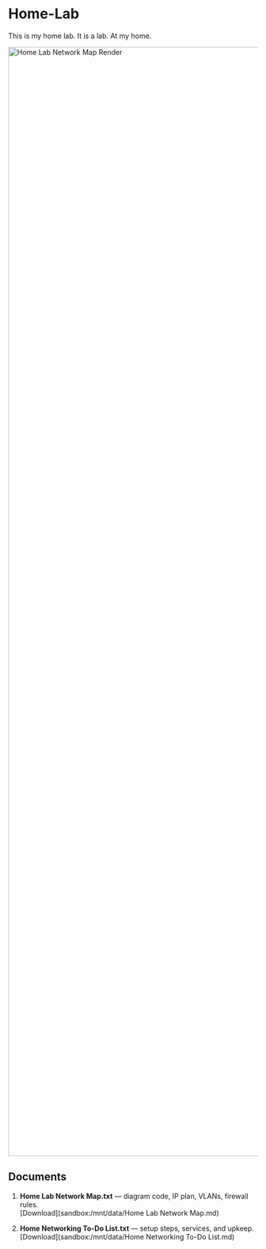 # Home-Lab
This is my home lab. It is a lab. At my home.

<img width="2244" height="2235" alt="Home Lab Network Map Render" src="https://github.com/user-attachments/assets/11a61394-2bd2-4079-a91b-572fd2d50037" />

## Documents
1) **Home Lab Network Map.txt** — diagram code, IP plan, VLANs, firewall rules.  
   [Download](sandbox:/mnt/data/Home Lab Network Map.md)

2) **Home Networking To-Do List.txt** — setup steps, services, and upkeep.  
   [Download](sandbox:/mnt/data/Home Networking To-Do List.md)
